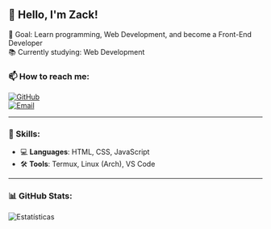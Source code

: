 ## 👋 Hello, I'm Zack!

🎯 Goal: Learn programming, Web Development, and become a Front-End Developer\
📚 Currently studying: Web Development

### 📫 How to reach me:
[![GitHub](https://img.shields.io/badge/GitHub-000?style=for-the-badge&logo=github)](https://github.com/Zack00119)   
[![Email](https://img.shields.io/badge/Email-D14836?style=for-the-badge&logo=gmail&logoColor=white)](mailto:iamzack59@gmail.com)

---

### 🚀 Skills:

- 💻 **Languages**: HTML, CSS, JavaScript
- 🛠 **Tools**: Termux, Linux (Arch), VS Code

---

### 📊 GitHub Stats:

![Estatísticas](https://github-readme-stats.vercel.app/api?username=seuusuario&show_icons=true&theme=dark)
